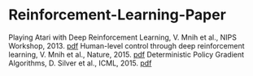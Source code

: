 # Reinforcement-Learning-Paper
Playing Atari with Deep Reinforcement Learning, V. Mnih et al., NIPS Workshop, 2013. [pdf](https://www.cs.toronto.edu/~vmnih/docs/dqn.pdf)
Human-level control through deep reinforcement learning, V. Mnih et al., Nature, 2015. [pdf](https://www.nature.com/articles/nature14236) 
Deterministic Policy Gradient Algorithms, D. Silver et al., ICML, 2015. [pdf](http://jmlr.org/proceedings/papers/v32/silver14.pdf)

